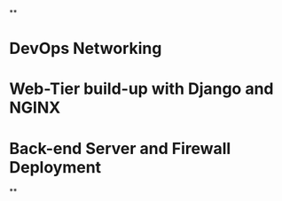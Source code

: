 **
# DevOps Networking
# Web-Tier build-up with Django and NGINX 
# Back-end Server and Firewall Deployment
**


